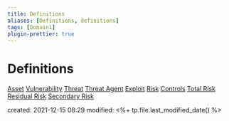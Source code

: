 ```yaml
---
title: Definitions
aliases: [Definitions, definitions]
tags: [Domain1]
plugin-prettier: true
---
```


# Definitions

[Asset](Asset)
[Vulnerability](Vulnerability)
[Threat](Threat)
[Threat Agent](Threat-Agent)
[Exploit](Exploit)
[Risk](Risk)
[Controls](Control)
[Total Risk](Total-Risk)
[Residual Risk](Residual-Risk)
[Secondary Risk](Secondary-Risk)

created: 2021-12-15 08:29
modified: <%+ tp.file.last_modified_date() %>
